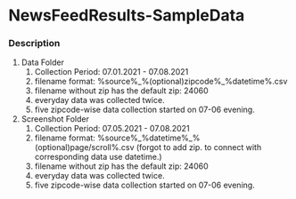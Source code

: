# NewsFeedResults-SampleData

### Description
1. Data Folder
    1. Collection Period: 07.01.2021 - 07.08.2021
    1. filename format: %source%\_%(optional)zipcode%\_%datetime%.csv
    2. filename without zip has the default zip: 24060
    3. everyday data was collected twice.
    4. five zipcode-wise data collection started on 07-06 evening.
2. Screenshot Folder
    1. Collection Period: 07.05.2021 - 07.08.2021
    2. filename format: %source%\_%datetime%\_%(optional)page/scroll%.csv (forgot to add zip. to connect with corresponding data use datetime.)
    3. filename without zip has the default zip: 24060
    4. everyday data was collected twice.
    5. five zipcode-wise data collection started on 07-06 evening.
